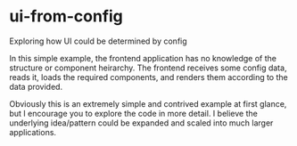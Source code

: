 # ui-from-config
Exploring how UI could be determined by config

In this simple example, the frontend application has no knowledge of the structure or component heirarchy. 
The frontend receives some config data, reads it, loads the required components, and renders them according to the data provided.

Obviously this is an extremely simple and contrived example at first glance, but I encourage you to explore the code in more detail. 
I believe the underlying idea/pattern could be expanded and scaled into much larger applications.
